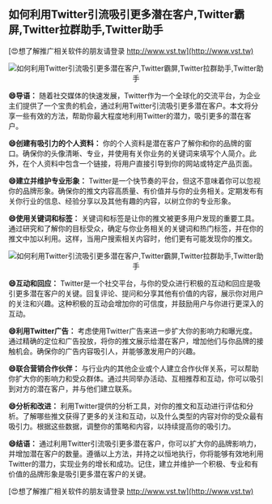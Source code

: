 ## **如何利用Twitter引流吸引更多潜在客户,Twitter霸屏,Twitter拉群助手,Twitter助手**

[😍想了解推广相关软件的朋友请登录 http://www.vst.tw](http://www.vst.tw)

 <center><img src="https://vst.tw/MP4/tuiguang/png/7.png" alt="如何利用Twitter引流吸引更多潜在客户,Twitter霸屏,Twitter拉群助手,Twitter助手"></center>

**😄导语：**
随着社交媒体的快速发展，Twitter作为一个全球化的交流平台，为企业主们提供了一个宝贵的机会，通过利用Twitter引流吸引更多潜在客户。本文将分享一些有效的方法，帮助你最大程度地利用Twitter的潜力，吸引更多的潜在客户。

**😄创建有吸引力的个人资料：**
你的个人资料是潜在客户了解你和你的品牌的窗口。确保你的头像清晰、专业，并使用有关你业务的关键词来填写个人简介。此外，在个人资料中包含一个链接，将用户直接引导到你的网站或特定产品页面。

**😄建立并维护专业形象：**
Twitter是一个快节奏的平台，但这不意味着你可以忽视你的品牌形象。确保你的推文内容高质量、有价值并与你的业务相关。定期发布有关你行业的信息、经验分享以及其他有趣的内容，以树立你的专业形象。

**😄使用关键词和标签：**
关键词和标签是让你的推文被更多用户发现的重要工具。通过研究和了解你的目标受众，确定与你业务相关的关键词和热门标签，并在你的推文中加以利用。这样，当用户搜索相关内容时，他们更有可能发现你的推文。

 <center><img src="https://vst.tw/MP4/tuiguang/png/7.png" alt="如何利用Twitter引流吸引更多潜在客户,Twitter霸屏,Twitter拉群助手,Twitter助手"></center>

**😄互动和回应：**
Twitter是一个社交平台，与你的受众进行积极的互动和回应是吸引更多潜在客户的关键。回复评论、提问和分享其他有价值的内容，展示你对用户的关注和兴趣。这种积极的互动会增加你的可信度，并鼓励用户与你进行更深入的互动。

**😄利用Twitter广告：**
考虑使用Twitter广告来进一步扩大你的影响力和曝光度。通过精确的定位和广告投放，将你的推文展示给潜在客户，增加他们与你品牌的接触机会。确保你的广告内容吸引人，并能够激发用户的兴趣。

**😄联合营销合作伙伴：**
与行业内的其他企业或个人建立合作伙伴关系，可以帮助你扩大你的影响力和受众群体。通过共同举办活动、互相推荐和互动，你可以吸引到对方的潜在客户，并与他们建立联系。

**😄分析和改进：**
利用Twitter提供的分析工具，对你的推文和互动进行评估和分析。了解哪些推文获得了更多的关注和互动，以及什么类型的内容对你的受众最有吸引力。根据这些数据，调整你的策略和内容，以持续提高你的吸引力。

**😄结语：**
通过利用Twitter引流吸引更多潜在客户，你可以扩大你的品牌影响力，并增加潜在客户的数量。遵循以上方法，并持之以恒地执行，你将能够有效地利用Twitter的潜力，实现业务的增长和成功。记住，建立并维护一个积极、专业和有价值的品牌形象是吸引更多潜在客户的关键。

[😍想了解推广相关软件的朋友请登录 http://www.vst.tw](http://www.vst.tw)



